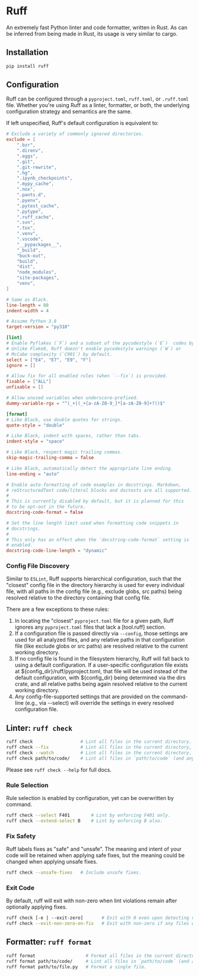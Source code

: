 # Ruff

An extremely fast Python linter and code formatter, written in Rust.
As can be inferred from being made in Rust, its usage is very similar to cargo.

## Installation

```sh
pip install ruff
```

## Configuration

Ruff can be configured through a `pyproject.toml`, `ruff.toml`, or `.ruff.toml` file.
Whether you're using Ruff as a linter, formatter, or both, the underlying configuration strategy and semantics are the same.

If left unspecified, Ruff's default configuration is equivalent to:

```toml
# Exclude a variety of commonly ignored directories.
exclude = [
    ".bzr",
    ".direnv",
    ".eggs",
    ".git",
    ".git-rewrite",
    ".hg",
    ".ipynb_checkpoints",
    ".mypy_cache",
    ".nox",
    ".pants.d",
    ".pyenv",
    ".pytest_cache",
    ".pytype",
    ".ruff_cache",
    ".svn",
    ".tox",
    ".venv",
    ".vscode",
    "__pypackages__",
    "_build",
    "buck-out",
    "build",
    "dist",
    "node_modules",
    "site-packages",
    "venv",
]

# Same as Black.
line-length = 88
indent-width = 4

# Assume Python 3.8
target-version = "py310"

[lint]
# Enable Pyflakes (`F`) and a subset of the pycodestyle (`E`)  codes by default.
# Unlike Flake8, Ruff doesn't enable pycodestyle warnings (`W`) or
# McCabe complexity (`C901`) by default.
select = ["E4", "E7", "E9", "F"]
ignore = []

# Allow fix for all enabled rules (when `--fix`) is provided.
fixable = ["ALL"]
unfixable = []

# Allow unused variables when underscore-prefixed.
dummy-variable-rgx = "^(_+|(_+[a-zA-Z0-9_]*[a-zA-Z0-9]+?))$"

[format]
# Like Black, use double quotes for strings.
quote-style = "double"

# Like Black, indent with spaces, rather than tabs.
indent-style = "space"

# Like Black, respect magic trailing commas.
skip-magic-trailing-comma = false

# Like Black, automatically detect the appropriate line ending.
line-ending = "auto"

# Enable auto-formatting of code examples in docstrings. Markdown,
# reStructuredText code/literal blocks and doctests are all supported.
#
# This is currently disabled by default, but it is planned for this
# to be opt-out in the future.
docstring-code-format = false

# Set the line length limit used when formatting code snippets in
# docstrings.
#
# This only has an effect when the `docstring-code-format` setting is
# enabled.
docstring-code-line-length = "dynamic"
```

### Config File Discovery

Similar to `ESLint`, Ruff supports hierarchical configuration,
such that the "closest" config file in the directory hierarchy is used for every individual file,
with all paths in the config file (e.g., exclude globs, src paths) being resolved relative to the directory containing that config file.

There are a few exceptions to these rules:
1. In locating the "closest" `pyproject.toml` file for a given path,
Ruff ignores any `pyproject.toml` files that lack a [tool.ruff] section.
2. If a configuration file is passed directly via `--config`, those settings are used for all analyzed files, and any relative paths in that configuration file (like exclude globs or src paths) are resolved relative to the current working directory.
3. If no config file is found in the filesystem hierarchy, Ruff will fall back to using a default configuration. If a user-specific configuration file exists at ${config_dir}/ruff/pyproject.toml, that file will be used instead of the default configuration, with ${config_dir} being determined via the dirs crate, and all relative paths being again resolved relative to the current working directory.
4. Any config-file-supported settings that are provided on the command-line (e.g., via --select) will override the settings in every resolved configuration file.

## Linter: `ruff check`

```sh
ruff check                  # Lint all files in the current directory.
ruff check --fix            # Lint all files in the current directory, and fix any fixable errors.
ruff check --watch          # Lint all files in the current directory, and re-lint on change.
ruff check path/to/code/    # Lint all files in `path/to/code` (and any subdirectories).
```

Please see `ruff check --help` for full docs.

### Rule Selection

Rule selection is enabled by configuration, yet can be overwritten by command.

```sh
ruff check --select F401        # Lint by enforcing F401 only.
ruff check --extend-select B    # Lint by enforcing B also.
```

### Fix Safety

Ruff labels fixes as "safe" and "unsafe".
The meaning and intent of your code will be retained when applying safe fixes,
but the meaning could be changed when applying unsafe fixes.

```sh
ruff check --unsafe-fixes   # Include unsafe fixes.
```

### Exit Code

By default, ruff will exit with non-zero when lint violations remain after optionally applying fixes.

```sh
ruff check [-e | --exit-zero]       # Exit with 0 even upon detecting violations.
ruff check --exit-non-zero-on-fix   # Exit with non-zero if any files were modified via fix, even if no lint violations remain
```

## Formatter: `ruff format`

```sh
ruff format                   # Format all files in the current directory.
ruff format path/to/code/     # Lint all files in `path/to/code` (and any subdirectories).
ruff format path/to/file.py   # Format a single file.
```
